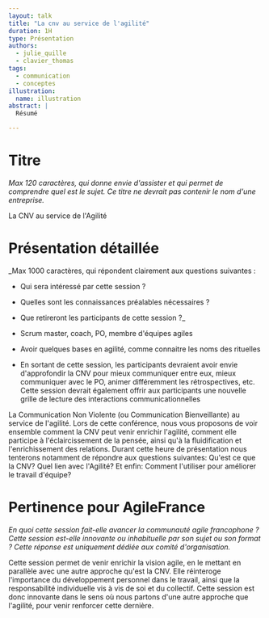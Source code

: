 ```yaml
---
layout: talk
title: "La cnv au service de l'agilité"
duration: 1H
type: Présentation
authors:
  - julie_quille
  - clavier_thomas
tags:
  - communication
  - conceptes
illustration:
  name: illustration
abstract: |
  Résumé

---
```


# Titre
_Max 120 caractères, qui donne envie d'assister et qui permet de comprendre quel est le sujet. Ce titre ne devrait pas contenir le nom d'une entreprise._

La CNV au service de l'Agilité

# Présentation détaillée 
_Max 1000 caractères, qui répondent clairement aux questions suivantes : 
* Qui sera intéressé par cette session ? 
* Quelles sont les connaissances préalables nécessaires ? 
* Que retireront les participants de cette session ?_

* Scrum master, coach, PO, membre d'équipes agiles
* Avoir quelques bases en agilité, comme connaitre les noms des rituelles
* En sortant de cette session, les participants devraient avoir envie d'approfondir la CNV pour mieux communiquer entre eux, mieux communiquer avec le PO, animer différemment les rétrospectives, etc. Cette session devrait également offrir aux participants une nouvelle grille de lecture des interactions communicationnelles

La Communication Non Violente (ou Communication Bienveillante) au service de l'agilité. Lors de cette conférence, nous vous proposons de voir ensemble comment la CNV peut venir enrichir l'agilité, comment elle participe à l'éclaircissement de la pensée, ainsi qu'à la fluidification et l'enrichissement des relations.
Durant cette heure de présentation nous tenterons notamment de répondre aux questions suivantes: Qu'est ce que la CNV? Quel lien avec l'Agilité? Et enfin: Comment l'utiliser pour améliorer le travail d'équipe?

# Pertinence pour AgileFrance
_En quoi cette session fait-elle avancer la communauté agile francophone ? Cette session est-elle innovante ou inhabituelle par son sujet ou son format ? Cette réponse est uniquement dédiée aux comité d'organisation._

Cette session permet de venir enrichir la vision agile, en le mettant en parallèle avec une autre approche qu'est la CNV. Elle réinteroge l'importance du développement personnel dans le travail, ainsi que la responsabilité individuelle vis à vis de soi et du collectif.
Cette session est donc innovante dans le sens où nous partons d'une autre approche que l'agilité, pour venir renforcer cette dernière.




